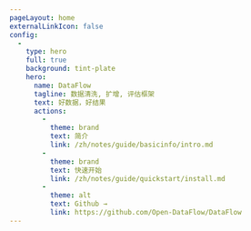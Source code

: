 ```yaml
---
pageLayout: home
externalLinkIcon: false
config:
  -
    type: hero
    full: true
    background: tint-plate
    hero:
      name: DataFlow
      tagline: 数据清洗, 扩增, 评估框架
      text: 好数据，好结果
      actions:
        -
          theme: brand
          text: 简介
          link: /zh/notes/guide/basicinfo/intro.md
        -
          theme: brand
          text: 快速开始
          link: /zh/notes/guide/quickstart/install.md
        -
          theme: alt
          text: Github →
          link: https://github.com/Open-DataFlow/DataFlow
---
```

